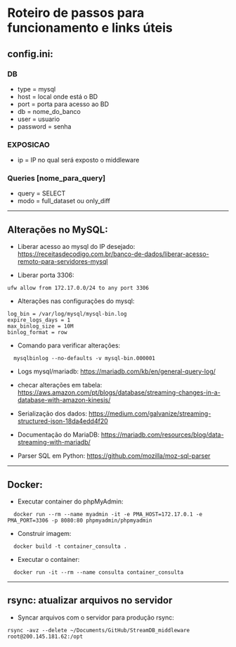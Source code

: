 # Roteiro de passos para funcionamento e links úteis

## config.ini:

### DB

- type = mysql
- host = local onde está o BD
- port = porta para acesso ao BD
- db = nome_do_banco
- user = usuario
- password = senha

### EXPOSICAO

- ip = IP no qual será exposto o middleware

### Queries [nome_para_query]

- query = SELECT
- modo = full_dataset ou only_diff

---

## Alterações no MySQL:

- Liberar acesso ao mysql do IP desejado:
  https://receitasdecodigo.com.br/banco-de-dados/liberar-acesso-remoto-para-servidores-mysql

- Liberar porta 3306:

```
ufw allow from 172.17.0.0/24 to any port 3306
```

- Alterações nas configurações do mysql:

```
log_bin = /var/log/mysql/mysql-bin.log
expire_logs_days = 1
max_binlog_size = 10M
binlog_format = row
```

- Comando para verificar alterações:

```
  mysqlbinlog --no-defaults -v mysql-bin.000001
```

- Logs mysql/mariadb: https://mariadb.com/kb/en/general-query-log/

- checar alterações em tabela: https://aws.amazon.com/pt/blogs/database/streaming-changes-in-a-database-with-amazon-kinesis/

- Serialização dos dados: https://medium.com/galvanize/streaming-structured-json-18da4edd4f20

- Documentação do MariaDB: https://mariadb.com/resources/blog/data-streaming-with-mariadb/

- Parser SQL em Python: https://github.com/mozilla/moz-sql-parser

---

## Docker:

- Executar container do phpMyAdmin:

```
  docker run --rm --name myadmin -it -e PMA_HOST=172.17.0.1 -e PMA_PORT=3306 -p 8080:80 phpmyadmin/phpmyadmin
```

- Construir imagem:

```
  docker build -t container_consulta .
```

- Executar o container:

```
  docker run -it --rm --name consulta container_consulta
```

---

## rsync: atualizar arquivos no servidor

- Syncar arquivos com o servidor para produção rsync:

```
rsync -avz --delete ~/Documents/GitHub/StreamDB_middleware root@200.145.181.62:/opt
```

